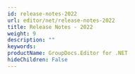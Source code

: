 ```yaml
---
id: release-notes-2022
url: editor/net/release-notes-2022
title: Release Notes - 2022
weight: 9
description: ""
keywords: 
productName: GroupDocs.Editor for .NET
hideChildren: False
---
```

